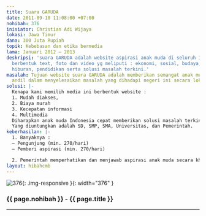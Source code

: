 ```yaml
---
title: Suara GARUDA
date: 2011-09-10 11:08:00 +07:00
nohibah: 376
inisiator: Christian Adi Wijaya
lokasi: Jawa Timur
dana: 300 Juta Rupiah
topik: Kebebasan dan etika bermedia
lama: Januari 2012 – 2013
deskripsi: 'suara GARUDA adalah website aspirasi anak muda di seluruh Indonesia yg
  berbentuk text, foto dan video yg meliputi : ekonomi, sosial, budaya, teknologi,
  hiburan, pendidikan serta solusi masalah terkini.'
masalah: Tujuan website suara GARUDA adalah memberikan semangat anak muda untuk ikut
  andil dalam menyelesaikan masalah yang dihadapi negeri ini secara lokal maupun nasional.
solusi: |-
  Kenapa kami memilih media ini berbentuk website :
  1. Mudah diakses,
  2. Biaya murah
  3. Kecepatan informasi
  4. Multimedia
  Diharapkan anak muda Indonesia cepat memberikan solusi masalah terkini dan aspirasinya dapat tersalurkan.
  Yang diuntungkan adalah SD, SMP, SMA, Universitas, dan Pemerintah.
keberhasilan: |-
  1. Banyaknya :
  – Pengunjung (min. 270/hari)
  – Pemberi aspirasi (min. 270/hari)

  2. Pemerintah memperhatikan dan menjawab aspirasi anak muda secara khusus di website suara GARUDA. Nilai plus jika ada solusi dari anak muda yang dilakukan oleh pemerintah
layout: hibahcmb
---
```


![376](/static/img/hibahcmb/376.png){: .img-responsive }{: width="376" }

### {{ page.nohibah }} - {{ page.title }}

---
